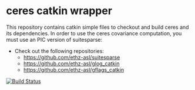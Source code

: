 ceres catkin wrapper
=====

This repository contains catkin simple files to checkout and build ceres and its dependencies.
In order to use the ceres covariance computation, you must use an PIC version of suitesparse:

* Check out the following repositories:
  * https://github.com/ethz-asl/suitesparse
  * https://github.com/ethz-asl/glog_catkin
  * https://github.com/ethz-asl/gflags_catkin


[![Build Status](http://129.132.38.183:8080/job/ceres/badge/icon)](http://129.132.38.183:8080/job/ceres/)
